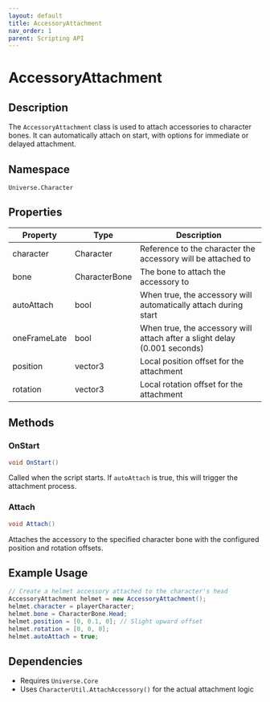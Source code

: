 ```yaml
---
layout: default
title: AccessoryAttachment
nav_order: 1
parent: Scripting API
---
```

# AccessoryAttachment

## Description
The `AccessoryAttachment` class is used to attach accessories to character bones. It can automatically attach on start, with options for immediate or delayed attachment.

## Namespace
`Universe.Character`

## Properties
| Property | Type | Description |
|----------|------|-------------|
| character | Character | Reference to the character the accessory will be attached to |
| bone | CharacterBone | The bone to attach the accessory to |
| autoAttach | bool | When true, the accessory will automatically attach during start |
| oneFrameLate | bool | When true, the accessory will attach after a slight delay (0.001 seconds) |
| position | vector3 | Local position offset for the attachment |
| rotation | vector3 | Local rotation offset for the attachment |

## Methods

### OnStart
```csharp
void OnStart()
```
Called when the script starts. If `autoAttach` is true, this will trigger the attachment process.

### Attach
```csharp
void Attach()
```
Attaches the accessory to the specified character bone with the configured position and rotation offsets.

## Example Usage
```csharp
// Create a helmet accessory attached to the character's head
AccessoryAttachment helmet = new AccessoryAttachment();
helmet.character = playerCharacter;
helmet.bone = CharacterBone.Head;
helmet.position = [0, 0.1, 0]; // Slight upward offset
helmet.rotation = [0, 0, 0];
helmet.autoAttach = true;
```

## Dependencies
- Requires `Universe.Core`
- Uses `CharacterUtil.AttachAccessory()` for the actual attachment logic
